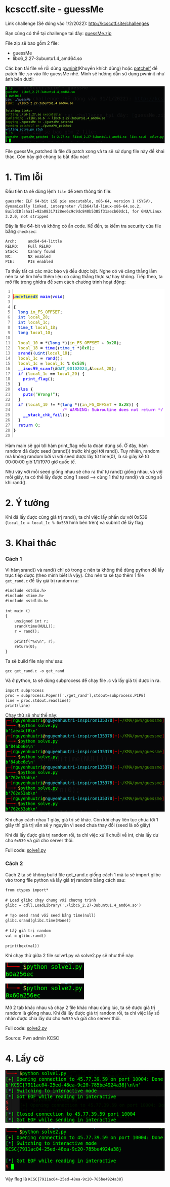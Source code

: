 # kcscctf.site - guessMe

Link challenge (Sẽ đóng vào 1/2/2022): http://kcscctf.site/challenges

Bạn cũng có thể tại challenge tại đây: [guessMe.zip](guessMe.zip)

File zip sẽ bao gồm 2 file:
- guessMe
- libc6_2.27-3ubuntu1.4_amd64.so

Các bạn tải file về rồi dùng [pwninit](https://github.com/io12/pwninit)(Khuyến khích dùng) hoặc [patchelf](https://github.com/NixOS/patchelf) để patch file .so vào file guessMe nhé. Mình sẽ hướng dẫn sử dụng pwninit như ảnh bên dưới:

![pwninit.png](images/pwninit.png)

File guessMe_patched là file đã patch xong và ta sẽ sử dụng file này để khai thác. Còn bây giờ chúng ta bắt đầu nào!

# 1. Tìm lỗi

Đầu tiên ta sẽ dùng lệnh `file` để xem thông tin file:
```
guessMe: ELF 64-bit LSB pie executable, x86-64, version 1 (SYSV), dynamically linked, interpreter /lib64/ld-linux-x86-64.so.2, BuildID[sha1]=92a08317128ee6c9c9dc840b5385f31aecb60dc1, for GNU/Linux 3.2.0, not stripped
```
Đây là file 64-bit và không có ẩn code. Kế đến, ta kiểm tra security của file bằng `checksec`:
```
Arch:     amd64-64-little
RELRO:    Full RELRO
Stack:    Canary found
NX:       NX enabled
PIE:      PIE enabled
```
Ta thấy tất cả các mức bảo vệ đều được bật. Nghe có vẻ căng thẳng lắm nên ta sẽ tìm hiểu thêm liệu có căng thẳng thực sự hay không. Tiếp theo, ta mở file trong ghidra để xem cách chương trình hoạt động:

![main.png](images/main.png)

Hàm main sẽ gọi tới hàm print_flag nếu ta đoán đúng số. Ở đây, hàm random đã được seed (srand()) trước khi gọi tới rand(). Tuy nhiên, random mà không random bởi vì với seed được lấy từ time(0), là số giây kể từ 00:00:00 giờ 1/1/1970 giờ quốc tế. 

Như vậy với mỗi seed giống nhau sẽ cho ra thứ tự rand() giống nhau, và với mỗi giây, ta có thể lấy được cùng 1 seed --> cùng 1 thứ tự rand() và cùng số khi rand().

# 2. Ý tưởng

Khi đã lấy được cùng giá trị rand(), ta chỉ việc lấy phần dư với 0x539 (`local_1c = local_1c % 0x539` hình bên trên) và submit để lấy flag

# 3. Khai thác

### Cách 1

Vì hàm srand() và rand() chỉ có trong c nên ta không thể dùng python để lấy trực tiếp được (theo mình biết là vậy). Cho nên ta sẽ tạo thêm 1 file `get_rand.c` để lấy giá trị random ra:
```
#include <stdio.h>
#include <time.h>
#include <stdlib.h>

int main ()
{
    unsigned int r;
    srand(time(NULL));
    r = rand();

    printf("%x\n", r);
    return(0);
}
```
Ta sẽ build file này như sau:
```
gcc get_rand.c -o get_rand
```
Và ở python, ta sẽ dùng subprocess để chạy file .c và lấy giá trị được in ra.
```
import subprocess
proc = subprocess.Popen(['./get_rand'],stdout=subprocess.PIPE)
line = proc.stdout.readline()
print(line)
```
Chạy thử sẽ như thế này:
![subprocess.png](images/subprocess.png)

Khi chạy cách nhau 1 giây, giá trị sẽ khác. Còn khi chạy liên tục chưa tới 1 giây thì giá trị vẫn sẽ y nguyên vì seed chưa thay đổi (seed là số giây)

Khi đã lấy được giá trị random rồi, ta chỉ việc xử lí chuỗi về int, chia lấy dư cho `0x539` và gửi cho server thôi.

Full code: [solve1.py](solve1.py)

### Cách 2

Cách 2 ta sẽ không build file get_rand.c giống cách 1 mà ta sẽ import glibc vào trong file python và lấy giá trị random bằng cách sau:
```
from ctypes import*

# Load glibc chạy chung với chương trình
glibc = cdll.LoadLibrary('./libc6_2.27-3ubuntu1.4_amd64.so')

# Tạo seed rand với seed bằng time(null)
glibc.srand(glibc.time(None))

# Lấy giá trị random
val = glibc.rand()

print(hex(val))
```
Khi chạy thử giữa 2 file solve1.py và solve2.py sẽ như thế này:

![tab1.png](images/tab1.png)

![tab2.png](images/tab2.png)

Mở 2 tab khác nhau và chạy 2 file khác nhau cùng lúc, ta sẽ được giá trị random là giống nhau. Khi đã lấy được giá trị random rồi, ta chỉ việc lấy số nhận được chia lấy dư cho `0x539` và gửi cho server thôi.

Full code: [solve2.py](solve2.py)

Source: Pwn admin KCSC

# 4. Lấy cờ

![get_flag_1.png](images/get_flag_1.png)

![get_flag_2.png](images/get_flag_2.png)

Vậy flag là `KCSC{7911ac04-25ed-48ea-9c20-785be4924a38}`